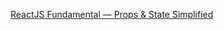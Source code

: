 [ReactJS Fundamental — Props & State Simplified](https://medium.com/@infinitypaul/reactjs-fundamental-props-state-simplified-bb2cd73803d5)